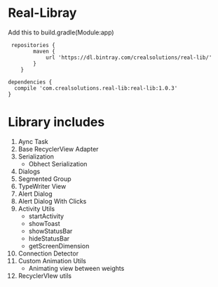 # Real-Libray
Add this to build.gradle(Module:app)
``` 
 repositories {
        maven {
            url 'https://dl.bintray.com/crealsolutions/real-lib/'
        }
    }
  ``` 
  ``` 
dependencies {
    compile 'com.crealsolutions.real-lib:real-lib:1.0.3'
}
``` 
# Library includes
1. Aync Task
2. Base RecyclerView Adapter
3. Serialization
    * Obhect Serialization
4. Dialogs
5. Segmented Group
6. TypeWriter View
7. Alert Dialog
8. Alert Dialog With Clicks
9. Activity Utils
    * startActivity
    * showToast
    * showStatusBar
    * hideStatusBar
    * getScreenDimension
10. Connection Detector
11. Custom Animation Utils
    * Animating view between weights
12. RecyclerVIew utils
